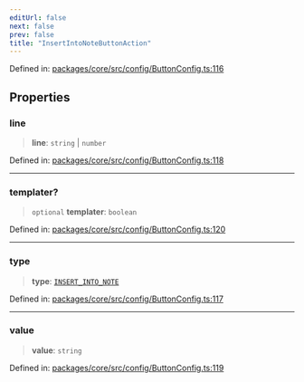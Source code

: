 ```yaml
---
editUrl: false
next: false
prev: false
title: "InsertIntoNoteButtonAction"
---
```


Defined in: [packages/core/src/config/ButtonConfig.ts:116](https://github.com/mProjectsCode/obsidian-meta-bind-plugin/blob/6b3651315380ea977c7f8746a2130e83024d2b95/packages/core/src/config/ButtonConfig.ts#L116)

## Properties

### line

> **line**: `string` \| `number`

Defined in: [packages/core/src/config/ButtonConfig.ts:118](https://github.com/mProjectsCode/obsidian-meta-bind-plugin/blob/6b3651315380ea977c7f8746a2130e83024d2b95/packages/core/src/config/ButtonConfig.ts#L118)

***

### templater?

> `optional` **templater**: `boolean`

Defined in: [packages/core/src/config/ButtonConfig.ts:120](https://github.com/mProjectsCode/obsidian-meta-bind-plugin/blob/6b3651315380ea977c7f8746a2130e83024d2b95/packages/core/src/config/ButtonConfig.ts#L120)

***

### type

> **type**: [`INSERT_INTO_NOTE`](/obsidian-meta-bind-plugin-docs/api/enumerations/buttonactiontype/#insert_into_note)

Defined in: [packages/core/src/config/ButtonConfig.ts:117](https://github.com/mProjectsCode/obsidian-meta-bind-plugin/blob/6b3651315380ea977c7f8746a2130e83024d2b95/packages/core/src/config/ButtonConfig.ts#L117)

***

### value

> **value**: `string`

Defined in: [packages/core/src/config/ButtonConfig.ts:119](https://github.com/mProjectsCode/obsidian-meta-bind-plugin/blob/6b3651315380ea977c7f8746a2130e83024d2b95/packages/core/src/config/ButtonConfig.ts#L119)
